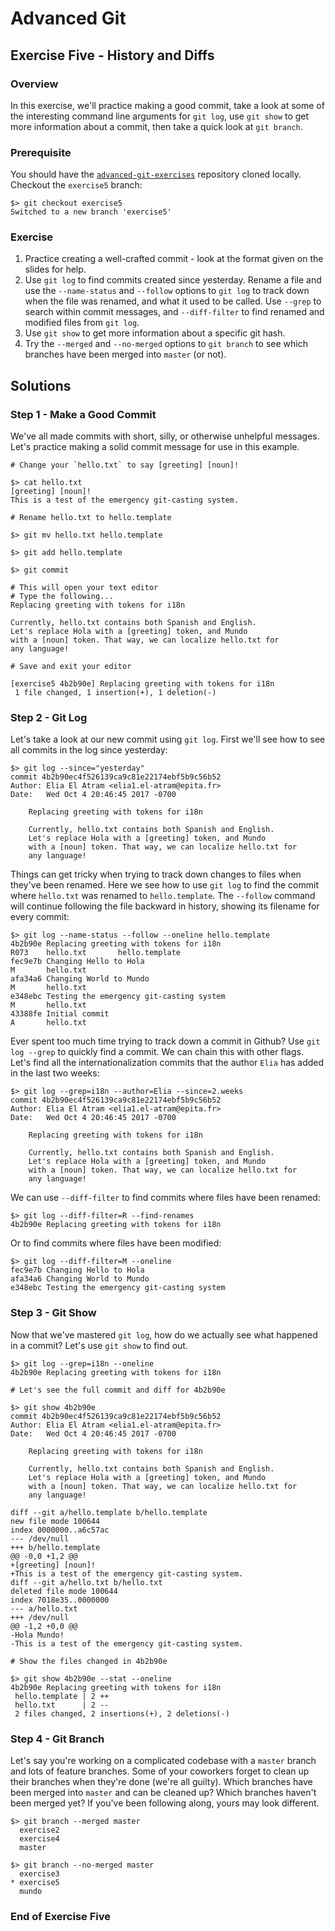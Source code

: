 # Advanced Git
## Exercise Five - History and Diffs

### Overview
In this exercise, we'll practice making a good commit, take a look at some of the interesting command line arguments for `git log`, use `git show` to get more information about a commit, then take a quick look at `git branch`.

### Prerequisite
You should have the [`advanced-git-exercises`](https://github.com/elia-epita/advanced-git-exercises)  repository cloned locally. Checkout the `exercise5` branch:

```
$> git checkout exercise5
Switched to a new branch 'exercise5'
```

### Exercise
1. Practice creating a well-crafted commit - look at the format given on the slides for help.
2. Use `git log` to find commits created since yesterday. Rename a file and use the `--name-status` and `--follow` options to `git log` to track down when the file was renamed, and what it used to be called. Use `--grep` to search within commit messages, and `--diff-filter` to find renamed and modified files from `git log`.
3. Use `git show` to get more information about a specific git hash.
4. Try the `--merged` and `--no-merged` options to `git branch` to see which branches have been merged into `master` (or not).

## Solutions

### Step 1 - Make a Good Commit
We've all made commits with short, silly, or otherwise unhelpful messages. Let's practice making a solid commit message for use in this example.

```
# Change your `hello.txt` to say [greeting] [noun]!

$> cat hello.txt
[greeting] [noun]!
This is a test of the emergency git-casting system.

# Rename hello.txt to hello.template

$> git mv hello.txt hello.template

$> git add hello.template

$> git commit

# This will open your text editor
# Type the following...
Replacing greeting with tokens for i18n

Currently, hello.txt contains both Spanish and English.
Let's replace Hola with a [greeting] token, and Mundo
with a [noun] token. That way, we can localize hello.txt for
any language!

# Save and exit your editor

[exercise5 4b2b90e] Replacing greeting with tokens for i18n
 1 file changed, 1 insertion(+), 1 deletion(-)
```

### Step 2 - Git Log
Let's take a look at our new commit using `git log`. First we'll see how to see all commits in the log since yesterday:

```
$> git log --since="yesterday"
commit 4b2b90ec4f526139ca9c81e22174ebf5b9c56b52
Author: Elia El Atram <elia1.el-atram@epita.fr>
Date:   Wed Oct 4 20:46:45 2017 -0700

    Replacing greeting with tokens for i18n

    Currently, hello.txt contains both Spanish and English.
    Let's replace Hola with a [greeting] token, and Mundo
    with a [noun] token. That way, we can localize hello.txt for
    any language!
```

Things can get tricky when trying to track down changes to files when they've been renamed. Here we see how to use `git log` to find the commit where `hello.txt` was renamed to `hello.template`. The `--follow` command will continue following the file backward in history, showing its filename for every commit:

```
$> git log --name-status --follow --oneline hello.template
4b2b90e Replacing greeting with tokens for i18n
R073    hello.txt       hello.template
fec9e7b Changing Hello to Hola
M       hello.txt
afa34a6 Changing World to Mundo
M       hello.txt
e348ebc Testing the emergency git-casting system
M       hello.txt
43388fe Initial commit
A       hello.txt
```

Ever spent too much time trying to track down a commit in Github? Use `git log --grep` to quickly find a commit. We can chain this with other flags. Let's find all the internationalization commits that the author `Elia` has added in the last two weeks:

```
$> git log --grep=i18n --author=Elia --since=2.weeks
commit 4b2b90ec4f526139ca9c81e22174ebf5b9c56b52
Author: Elia El Atram <elia1.el-atram@epita.fr>
Date:   Wed Oct 4 20:46:45 2017 -0700

    Replacing greeting with tokens for i18n

    Currently, hello.txt contains both Spanish and English.
    Let's replace Hola with a [greeting] token, and Mundo
    with a [noun] token. That way, we can localize hello.txt for
    any language!
```

We can use `--diff-filter` to find commits where files have been renamed:

```
$> git log --diff-filter=R --find-renames
4b2b90e Replacing greeting with tokens for i18n
```

Or to find commits where files have been modified:

```
$> git log --diff-filter=M --oneline
fec9e7b Changing Hello to Hola
afa34a6 Changing World to Mundo
e348ebc Testing the emergency git-casting system
```

### Step 3 - Git Show
Now that we've mastered `git log`, how do we actually see what happened in a commit? Let's use `git show` to find out.

```
$> git log --grep=i18n --oneline
4b2b90e Replacing greeting with tokens for i18n

# Let's see the full commit and diff for 4b2b90e

$> git show 4b2b90e
commit 4b2b90ec4f526139ca9c81e22174ebf5b9c56b52
Author: Elia El Atram <elia1.el-atram@epita.fr>
Date:   Wed Oct 4 20:46:45 2017 -0700

    Replacing greeting with tokens for i18n

    Currently, hello.txt contains both Spanish and English.
    Let's replace Hola with a [greeting] token, and Mundo
    with a [noun] token. That way, we can localize hello.txt for
    any language!

diff --git a/hello.template b/hello.template
new file mode 100644
index 0000000..a6c57ac
--- /dev/null
+++ b/hello.template
@@ -0,0 +1,2 @@
+[greeting] [noun]!
+This is a test of the emergency git-casting system.
diff --git a/hello.txt b/hello.txt
deleted file mode 100644
index 7018e35..0000000
--- a/hello.txt
+++ /dev/null
@@ -1,2 +0,0 @@
-Hola Mundo!
-This is a test of the emergency git-casting system.

# Show the files changed in 4b2b90e

$> git show 4b2b90e --stat --oneline
4b2b90e Replacing greeting with tokens for i18n
 hello.template | 2 ++
 hello.txt      | 2 --
 2 files changed, 2 insertions(+), 2 deletions(-)
```

### Step 4 - Git Branch
Let's say you're working on a complicated codebase with a `master` branch and lots of feature branches. Some of your coworkers forget to clean up their branches when they're done (we're all guilty). Which branches have been merged into `master` and can be cleaned up? Which branches haven't been merged yet? If you've been following along, yours may look different.

```
$> git branch --merged master
  exercise2
  exercise4
  master

$> git branch --no-merged master
  exercise3
* exercise5
  mundo
```

### End of Exercise Five
